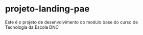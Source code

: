# projeto-landing-pae
Este é o projeto de desenvolvimento do modulo base do curso de Tecnologia da Escola DNC
